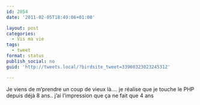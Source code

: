 ```yaml
---
id: 2854
date: '2011-02-05T18:49:06+01:00'

layout: post
categories:
  - Vis ma vie
tags:
  - tweet
format: status
publish_social: no
guid: 'http://tweets.local/?birdsite_tweet=33960323023245312'

---
```


Je viens de m’prendre un coup de vieux là…. je réalise que je touche le PHP depuis déjà 8 ans.. j’ai l’impression que ça ne fait que 4 ans
